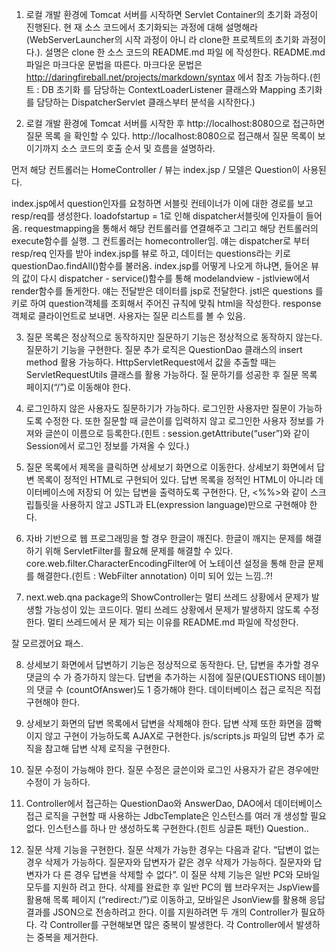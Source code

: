 1. 로컬 개발 환경에 Tomcat 서버를 시작하면 Servlet Container의 초기화 과정이 진행된다. 현
재 소스 코드에서 초기화되는 과정에 대해 설명해라(WebServerLauncher의 시작 과정이 아니
라 clone한 프로젝트의 초기화 과정이다.). 설명은 clone 한 소스 코드의 README.md 파일
에 작성한다. README.md 파일은 마크다운 문법을 따른다. 마크다운 문법은
http://daringfireball.net/projects/markdown/syntax 에서 참조 가능하다.(힌트 : DB 초기화
를 담당하는 ContextLoaderListener 클래스와 Mapping 초기화를 담당하는
DispatcherServlet 클래스부터 분석을 시작한다.)





2. 로컬 개발 환경에 Tomcat 서버를 시작한 후 http://localhost:8080으로 접근하면 질문 목록
을 확인할 수 있다. http://localhost:8080으로 접근해서 질문 목록이 보이기까지 소스 코드의
호출 순서 및 흐름을 설명하라. 

먼저 해당 컨트롤러는 HomeController / 뷰는 index.jsp / 모델은 Question이 사용된다. 

index.jsp에서 question인자를 요청하면
서블릿 컨테이너가 이에 대한 경로를 보고 resp/req를 생성한다. 
loadofstartup = 1로 인해 dispatcher서블릿에 인자들이 들어옴.
requestmapping을 통해서 해당 컨트롤러를 연결해주고 그리고 해당 컨트롤러의 execute함수를 실행. 
그 컨트롤러는 homecontroller임.
얘는 dispatcher로 부터 resp/req 인자를 받아 index.jsp를 뷰로 하고, 데이터는 questions라는 키로
questionDao.findAll()함수를 불러옴. 
index.jsp를 어떻게 나오게 하냐면, 들어온 뷰의 값이 다시 dispatcher - service()함수를 통해 
modelandview - jstlview에서 render함수를 돌게한다. 
얘는 전달받은 데이터를 jsp로 전달한다. 
jstl은 questions 를 키로 하여 question객체를 조회해서 주어진 규칙에 맞춰 html을 작성한다. 
response 객체로 클라이언트로 보내면. 사용자는 질문 리스트를 볼 수 있음. 



3. 질문 목록은 정상적으로 동작하지만 질문하기 기능은 정상적으로 동작하지 않는다. 질문하기
기능을 구현한다. 질문 추가 로직은 QuestionDao 클래스의 insert method 활용 가능하다.
HttpServletRequest에서 값을 추출할 때는 ServletRequestUtils 클래스를 활용 가능하다. 질
문하기를 성공한 후 질문 목록 페이지(“/”)로 이동해야 한다.



4. 로그인하지 않은 사용자도 질문하기가 가능하다. 로그인한 사용자만 질문이 가능하도록 수정한
다. 또한 질문할 때 글쓴이를 입력하지 않고 로그인한 사용자 정보를 가져와 글쓴이 이름으로
등록한다.(힌트 : session.getAttribute(“user”)와 같이 Session에서 로그인 정보를 가져올 수
있다.)


5. 질문 목록에서 제목을 클릭하면 상세보기 화면으로 이동한다. 상세보기 화면에서 답변 목록이
정적인 HTML로 구현되어 있다. 답변 목록을 정적인 HTML이 아니라 데이터베이스에 저장되
어 있는 답변을 출력하도록 구현한다. 단, <%%>와 같이 스크립틀릿을 사용하지 않고 JSTL과
EL(expression language)만으로 구현해야 한다.


6. 자바 기반으로 웹 프로그래밍을 할 경우 한글이 깨진다. 한글이 깨지는 문제를 해결하기 위해
ServletFilter를 활요해 문제를 해결할 수 있다. core.web.filter.CharacterEncodingFilter에 어
노테이션 설정을 통해 한글 문제를 해결한다.(힌트 : WebFilter annotation)
이미 되어 있는 느낌..?!


7. next.web.qna package의 ShowController는 멀티 쓰레드 상황에서 문제가 발생할 가능성이
있는 코드이다. 멀티 쓰레드 상황에서 문제가 발생하지 않도록 수정한다. 멀티 쓰레드에서 문
제가 되는 이유를 README.md 파일에 작성한다.

잘 모르겠어요 패스.

8. 상세보기 화면에서 답변하기 기능은 정상적으로 동작한다. 단, 답변을 추가할 경우 댓글의 수
가 증가하지 않는다. 답변을 추가하는 시점에 질문(QUESTIONS 테이블)의 댓글 수
(countOfAnswer)도 1 증가해야 한다. 데이터베이스 접근 로직은 직접 구현해야 한다.


9. 상세보기 화면의 답변 목록에서 답변을 삭제해야 한다. 답변 삭제 또한 화면을 깜빡이지 않고
구현이 가능하도록 AJAX로 구현한다. js/scripts.js 파일의 답변 추가 로직을 참고해 답변 삭제
로직을 구현한다.


10. 질문 수정이 가능해야 한다. 질문 수정은 글쓴이와 로그인 사용자가 같은 경우에만 수정이 가
능하다.


11. Controller에서 접근하는 QuestionDao와 AnswerDao, DAO에서 데이터베이스 접근 로직을
구현할 때 사용하는 JdbcTemplate은 인스턴스를 여러 개 생성할 필요없다. 인스턴스를 하나
만 생성하도록 구현한다.(힌트 싱글톤 패턴)
Question..

12. 질문 삭제 기능을 구현한다. 질문 삭제가 가능한 경우는 다음과 같다. “답변이 없는 경우
삭제가 가능하다. 질문자와 답변자가 같은 경우 삭제가 가능하다. 질문자와 답변자가 다
른 경우 답변을 삭제할 수 없다”. 이 질문 삭제 기능은 일반 PC와 모바일 모두를 지원하
려고 한다. 삭제를 완료한 후 일반 PC의 웹 브라우저는 JspView를 활용해 목록 페이지
(“redirect:/”)로 이동하고, 모바일은 JsonView를 활용해 응답 결과를 JSON으로 전송하려고
한다. 이를 지원하려면 두 개의 Controller가 필요하다. 각 Controller를 구현해보면 많은
중복이 발생한다. 각 Controller에서 발생하는 중복을 제거한다.

